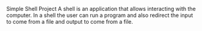 Simple Shell Project
A shell is an application that allows interacting with the computer.
In a shell the user can run a program and also redirect the input to come from a file and output to come from a file.
